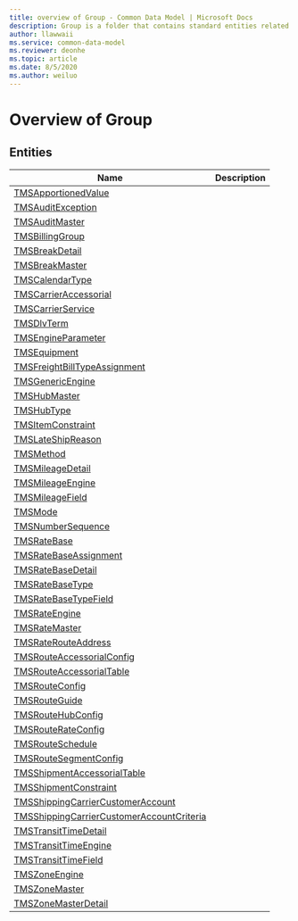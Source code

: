 ```yaml
---
title: overview of Group - Common Data Model | Microsoft Docs
description: Group is a folder that contains standard entities related to the Common Data Model.
author: llawwaii
ms.service: common-data-model
ms.reviewer: deonhe
ms.topic: article
ms.date: 8/5/2020
ms.author: weiluo
---
```


# Overview of Group


## Entities

|Name|Description|
|---|---|
|[TMSApportionedValue](TMSApportionedValue.md)||
|[TMSAuditException](TMSAuditException.md)||
|[TMSAuditMaster](TMSAuditMaster.md)||
|[TMSBillingGroup](TMSBillingGroup.md)||
|[TMSBreakDetail](TMSBreakDetail.md)||
|[TMSBreakMaster](TMSBreakMaster.md)||
|[TMSCalendarType](TMSCalendarType.md)||
|[TMSCarrierAccessorial](TMSCarrierAccessorial.md)||
|[TMSCarrierService](TMSCarrierService.md)||
|[TMSDlvTerm](TMSDlvTerm.md)||
|[TMSEngineParameter](TMSEngineParameter.md)||
|[TMSEquipment](TMSEquipment.md)||
|[TMSFreightBillTypeAssignment](TMSFreightBillTypeAssignment.md)||
|[TMSGenericEngine](TMSGenericEngine.md)||
|[TMSHubMaster](TMSHubMaster.md)||
|[TMSHubType](TMSHubType.md)||
|[TMSItemConstraint](TMSItemConstraint.md)||
|[TMSLateShipReason](TMSLateShipReason.md)||
|[TMSMethod](TMSMethod.md)||
|[TMSMileageDetail](TMSMileageDetail.md)||
|[TMSMileageEngine](TMSMileageEngine.md)||
|[TMSMileageField](TMSMileageField.md)||
|[TMSMode](TMSMode.md)||
|[TMSNumberSequence](TMSNumberSequence.md)||
|[TMSRateBase](TMSRateBase.md)||
|[TMSRateBaseAssignment](TMSRateBaseAssignment.md)||
|[TMSRateBaseDetail](TMSRateBaseDetail.md)||
|[TMSRateBaseType](TMSRateBaseType.md)||
|[TMSRateBaseTypeField](TMSRateBaseTypeField.md)||
|[TMSRateEngine](TMSRateEngine.md)||
|[TMSRateMaster](TMSRateMaster.md)||
|[TMSRateRouteAddress](TMSRateRouteAddress.md)||
|[TMSRouteAccessorialConfig](TMSRouteAccessorialConfig.md)||
|[TMSRouteAccessorialTable](TMSRouteAccessorialTable.md)||
|[TMSRouteConfig](TMSRouteConfig.md)||
|[TMSRouteGuide](TMSRouteGuide.md)||
|[TMSRouteHubConfig](TMSRouteHubConfig.md)||
|[TMSRouteRateConfig](TMSRouteRateConfig.md)||
|[TMSRouteSchedule](TMSRouteSchedule.md)||
|[TMSRouteSegmentConfig](TMSRouteSegmentConfig.md)||
|[TMSShipmentAccessorialTable](TMSShipmentAccessorialTable.md)||
|[TMSShipmentConstraint](TMSShipmentConstraint.md)||
|[TMSShippingCarrierCustomerAccount](TMSShippingCarrierCustomerAccount.md)||
|[TMSShippingCarrierCustomerAccountCriteria](TMSShippingCarrierCustomerAccountCriteria.md)||
|[TMSTransitTimeDetail](TMSTransitTimeDetail.md)||
|[TMSTransitTimeEngine](TMSTransitTimeEngine.md)||
|[TMSTransitTimeField](TMSTransitTimeField.md)||
|[TMSZoneEngine](TMSZoneEngine.md)||
|[TMSZoneMaster](TMSZoneMaster.md)||
|[TMSZoneMasterDetail](TMSZoneMasterDetail.md)||
